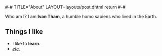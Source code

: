 #-#
TITLE="About"
LAYOUT=layouts/post.dhtml
return
#-#

Who am I? I am **Ivan Tham**, a humble homo sapiens who lived in the Earth.

Things I like
-------------
 - I like to **learn**.
 - [*<abbr title="et cetera">etc.</abbr>*](/more)

